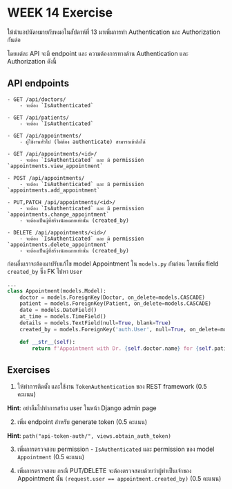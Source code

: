 # WEEK 14 Exercise

ให้นำแอปนัดหมายกับหมอในสัปดาห์ที่ 13 มาเพิ่มการทำ Authentication และ Authorization กันต่อ

โดยแต่ละ API จะมี endpoint และ ความต้องการทางด้าน Authentication และ Authorization ดังนี้

## API endpoints

    - GET /api/doctors/
        - จะต้อง `IsAuthenticated`

    - GET /api/patients/
        - จะต้อง `IsAuthenticated`

    - GET /api/appointments/
        - ผู้ใช้งานทั่วไป (ไม่ต้อง authenticate) สามารถเข้าถึงได้

    - GET /api/appointments/<id>/
        - จะต้อง `IsAuthenticated` และ มี permission `appointments.view_appointment`

    - POST /api/appointments/
        - จะต้อง `IsAuthenticated` และ มี permission `appointments.add_appointment`

    - PUT,PATCH /api/appointments/<id>/
        - จะต้อง `IsAuthenticated` และ มี permission `appointments.change_appointment`
        - จะต้องเป็นผู้ที่สร้างนัดหมายเท่านั้น (created_by)

    - DELETE /api/appointments/<id>/
        - จะต้อง `IsAuthenticated` และ มี permission `appointments.delete_appointment`
        - จะต้องเป็นผู้ที่สร้างนัดหมายเท่านั้น (created_by)

ก่อนอื่นเราจะต้องมาปรับแก้ไข model Appointment ใน `models.py` กันก่อน โดยเพิ่ม field `created_by` ซึ่ง FK ไปหา `User`

```python
...
class Appointment(models.Model):
    doctor = models.ForeignKey(Doctor, on_delete=models.CASCADE)
    patient = models.ForeignKey(Patient, on_delete=models.CASCADE)
    date = models.DateField()
    at_time = models.TimeField()
    details = models.TextField(null=True, blank=True)
    created_by = models.ForeignKey('auth.User', null=True, on_delete=models.PROTECTED)

    def __str__(self):
        return f'Appointment with Dr. {self.doctor.name} for {self.patient.name} on {self.date.strftime("YYYY-MM-DD HH:mm")}'
```

## Exercises

1. ให้ทำการติดตั้ง และใช้งาน `TokenAuthentication` ของ REST framework (0.5 คะแนน)

**Hint**: อย่าลืมไปทำการสร้าง user ในหน้า Django admin page

2. เพิ่ม endpoint สำหรับ generate token (0.5 คะแนน)

**Hint**: `path("api-token-auth/", views.obtain_auth_token)`

3. เพิ่มการตรวจสอบ permission - `IsAuthenticated` และ permission ของ model `Appointment` (0.5 คะแนน)

4. เพิ่มการตรวจสอบ กรณี PUT/DELETE จะต้องตรวจสอบด้วยว่าผู้ทำเป็นเจ้าของ Appointment นั้น `(request.user == appointment.created_by)` (0.5 คะแนน)
